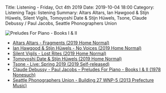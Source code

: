 Title: Listening - Friday, Oct 4th 2019 
Date: 2019-10-04 18:00
Category: Listening
Tags: listening
Summary: Altars Altars, Ian Hawgood & Stijn Hüwels, Silent Vigils, Tomoyoshi Date & Stijn Hüwels, Tsone, Claude Debussy / Paul Jacobs, Seattle Phonographers Union


![Preludes For Piano - Books I & II](/images/debussypreludes.jpg)

- [Altars Altars - Fragments (2019 Home Normal)](https://www.discogs.com/Altars-Altars-Fragments/release/13264740)
- [Ian Hawgood & Stijn Hüwels - No Voices (2019 Home Normal)](https://www.normanrecords.com/records/178612-ian-hawgood-stijn-hu-wels-no-voices)
- [Silent Vigils - Lost Rites (2019 Home Normal)](https://www.discogs.com/Silent-Vigils-Lost-Rites/master/1575792)
- [Tomoyoshi Date & Stijn Hüwels (2019 Home Normal)](https://www.discogs.com/Tomoyoshi-Date-Stijn-H%C3%BCwels-Hochu-Ekki-Tou/release/13260581)
- [Tsone - Live: Spring 2019 (2019 Self-released)](https://www.discogs.com/Tsone-Live-Spring-2019/release/13741850)
- [Claude Debussy - Paul Jacobs – Preludes For Piano - Books I & II (1978 Nonesuch)](https://www.discogs.com/Claude-Debussy-Paul-Jacobs-Preludes-For-Piano-Books-I-II/master/475925)
- [Seattle Phonographers Union - Building 27 WNP-5 (2013 Prefecture Music)](https://www.discogs.com/Seattle-Phonographers-Union-Building-27-WNP-5/release/5208712)

